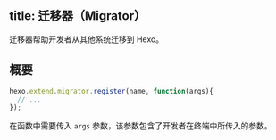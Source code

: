 title: 迁移器（Migrator）
---
迁移器帮助开发者从其他系统迁移到 Hexo。

## 概要

``` js
hexo.extend.migrator.register(name, function(args){
  // ...
});
```

在函数中需要传入 `args` 参数，该参数包含了开发者在终端中所传入的参数。